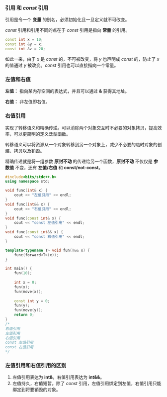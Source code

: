 ### 引用 和 $const$ 引用
引用是令一个 **变量** 的别名，必须初始化且一旦定义就不可改变。

$const$ 引用和引用不同的点在于 $const$ 引用是指向 **常量** 的引用。
```cpp
const int x = 10;
const int &y = x;
const int &z = 20;
```
如此一来，由于 $x$ 是 $const$ 的，不可被改变，将 $y$ 也声明成 $const$ 的，防止了 $x$ 的值通过 $y$ 被改变。$const$ 引用也可以直接指向一个常量。

### 左值和右值
**左值：** 指向某内存空间的表达式，并且可以通过 **&** 获得其地址。

**右值：** 非左值即右值。

### 右值引用
实现了转移语义和精确传递。可以消除两个对象交互时不必要的对象拷贝，提高效率，可以更简明的定义泛型函数。

转移语义可以将资源从一个对象转移到另一个对象上，减少不必要的临时对象的创建、拷贝以及销毁。

精确传递就是将一组参数 **原封不动** 的传递给另一个函数，**原封不动** 不仅仅是 **参数值** 不变，还有 **左值/右值** 和 **const/not-const**。
```cpp
#include<bits/stdc++.h>
using namespace std;

void func(int& x) {
	cout << "左值引用" << endl;
}
void func(int&& x) {
	cout << "右值引用" << endl;
}
void func(const int& x) {
	cout << "const 左值引用" << endl;
}
void func(const int&& x) {
	cout << "const 右值引用" << endl;
}

template<typename T> void fun(T&& x) {
	func(forward<T>(x));
}

int main() {
	fun(10);
	
	int x = 0;
	fun(x);
	fun(move(x));
	
	const int y = 0;
	fun(y);
	fun(move(y));
    return 0;
}
/*
右值引用
左值引用
右值引用
const 左值引用
const 右值引用
*/
```

### 左值引用和右值引用的区别
1. 左值引用表达为 **int&**，右值引用表达为 **int&&**。
2. 左值持久，右值短暂。除了 $const$ 引用，左值引用绑定到左值，右值引用只能绑定到将要销毁的对象。

